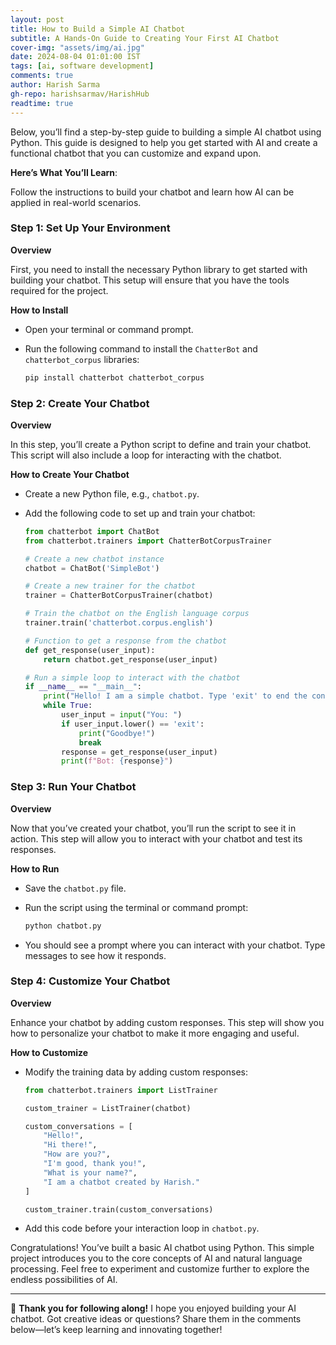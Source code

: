```yaml
---
layout: post
title: How to Build a Simple AI Chatbot
subtitle: A Hands-On Guide to Creating Your First AI Chatbot
cover-img: "assets/img/ai.jpg"
date: 2024-08-04 01:01:00 IST
tags: [ai, software development]
comments: true
author: Harish Sarma
gh-repo: harishsarmav/HarishHub
readtime: true
---
```


Below, you’ll find a step-by-step guide to building a simple AI chatbot using Python. This guide is designed to help you get started with AI and create a functional chatbot that you can customize and expand upon.

**Here’s What You’ll Learn**:

Follow the instructions to build your chatbot and learn how AI can be applied in real-world scenarios.

### Step 1: Set Up Your Environment

**Overview**

First, you need to install the necessary Python library to get started with building your chatbot. This setup will ensure that you have the tools required for the project.

**How to Install**

- Open your terminal or command prompt.
- Run the following command to install the `ChatterBot` and `chatterbot_corpus` libraries:

    ```bash
    pip install chatterbot chatterbot_corpus
    ```

### Step 2: Create Your Chatbot

**Overview**

In this step, you’ll create a Python script to define and train your chatbot. This script will also include a loop for interacting with the chatbot.

**How to Create Your Chatbot**

- Create a new Python file, e.g., `chatbot.py`.
- Add the following code to set up and train your chatbot:

    ```python
    from chatterbot import ChatBot
    from chatterbot.trainers import ChatterBotCorpusTrainer

    # Create a new chatbot instance
    chatbot = ChatBot('SimpleBot')

    # Create a new trainer for the chatbot
    trainer = ChatterBotCorpusTrainer(chatbot)

    # Train the chatbot on the English language corpus
    trainer.train('chatterbot.corpus.english')

    # Function to get a response from the chatbot
    def get_response(user_input):
        return chatbot.get_response(user_input)

    # Run a simple loop to interact with the chatbot
    if __name__ == "__main__":
        print("Hello! I am a simple chatbot. Type 'exit' to end the conversation.")
        while True:
            user_input = input("You: ")
            if user_input.lower() == 'exit':
                print("Goodbye!")
                break
            response = get_response(user_input)
            print(f"Bot: {response}")
    ```

### Step 3: Run Your Chatbot

**Overview**

Now that you’ve created your chatbot, you’ll run the script to see it in action. This step will allow you to interact with your chatbot and test its responses.

**How to Run**

- Save the `chatbot.py` file.
- Run the script using the terminal or command prompt:

    ```bash
    python chatbot.py
    ```

- You should see a prompt where you can interact with your chatbot. Type messages to see how it responds.

### Step 4: Customize Your Chatbot

**Overview**

Enhance your chatbot by adding custom responses. This step will show you how to personalize your chatbot to make it more engaging and useful.

**How to Customize**

- Modify the training data by adding custom responses:

    ```python
    from chatterbot.trainers import ListTrainer

    custom_trainer = ListTrainer(chatbot)

    custom_conversations = [
        "Hello!",
        "Hi there!",
        "How are you?",
        "I'm good, thank you!",
        "What is your name?",
        "I am a chatbot created by Harish."
    ]

    custom_trainer.train(custom_conversations)
    ```

- Add this code before your interaction loop in `chatbot.py`.

Congratulations! You’ve built a basic AI chatbot using Python. This simple project introduces you to the core concepts of AI and natural language processing. Feel free to experiment and customize further to explore the endless possibilities of AI.

---

🎉 **Thank you for following along!** I hope you enjoyed building your AI chatbot. Got creative ideas or questions? Share them in the comments below—let’s keep learning and innovating together!
